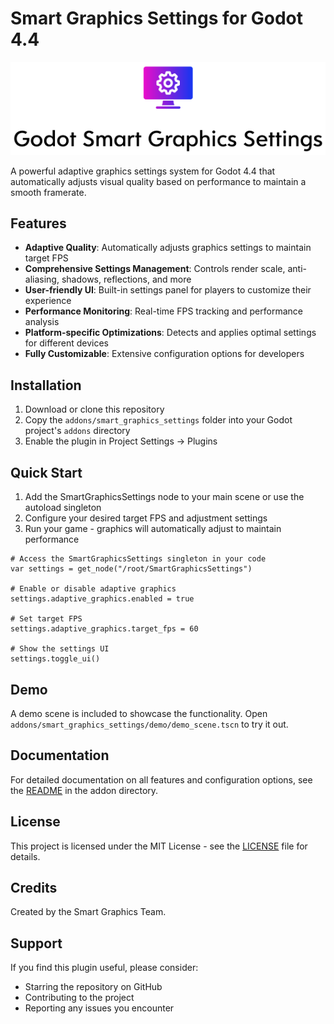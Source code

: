 # Smart Graphics Settings for Godot 4.4

<p align="center">
    <img src="./images/logo.svg" alt="Smart Graphics Settings">
</p>

A powerful adaptive graphics settings system for Godot 4.4 that automatically adjusts visual quality based on performance to maintain a smooth framerate.

## Features

- **Adaptive Quality**: Automatically adjusts graphics settings to maintain target FPS
- **Comprehensive Settings Management**: Controls render scale, anti-aliasing, shadows, reflections, and more
- **User-friendly UI**: Built-in settings panel for players to customize their experience
- **Performance Monitoring**: Real-time FPS tracking and performance analysis
- **Platform-specific Optimizations**: Detects and applies optimal settings for different devices
- **Fully Customizable**: Extensive configuration options for developers

## Installation

1. Download or clone this repository
2. Copy the `addons/smart_graphics_settings` folder into your Godot project's `addons` directory
3. Enable the plugin in Project Settings → Plugins

## Quick Start

1. Add the SmartGraphicsSettings node to your main scene or use the autoload singleton
2. Configure your desired target FPS and adjustment settings
3. Run your game - graphics will automatically adjust to maintain performance

```gdscript
# Access the SmartGraphicsSettings singleton in your code
var settings = get_node("/root/SmartGraphicsSettings")

# Enable or disable adaptive graphics
settings.adaptive_graphics.enabled = true

# Set target FPS
settings.adaptive_graphics.target_fps = 60

# Show the settings UI
settings.toggle_ui()
```

## Demo

A demo scene is included to showcase the functionality. Open `addons/smart_graphics_settings/demo/demo_scene.tscn` to try it out.

## Documentation

For detailed documentation on all features and configuration options, see the [README](addons/smart_graphics_settings/README.md) in the addon directory.

## License

This project is licensed under the MIT License - see the [LICENSE](addons/smart_graphics_settings/LICENSE) file for details.

## Credits

Created by the Smart Graphics Team.

## Support

If you find this plugin useful, please consider:

- Starring the repository on GitHub
- Contributing to the project
- Reporting any issues you encounter
